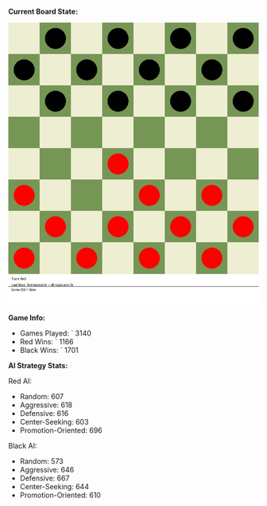 
**Current Board State:**  
<!-- START_GIF -->
![Checkers Game](./checkers_game.gif)
<!-- END_GIF -->

**Game Info:**  
- Games Played: `<!-- GAMES_PLAYED --> 3140
- Red Wins: `<!-- RED_WINS --> 1166
- Black Wins: `<!-- BLACK_WINS --> 1701

<!-- AI_STATS -->
**AI Strategy Stats:**

Red AI:
- Random: 607
- Aggressive: 618
- Defensive: 616
- Center-Seeking: 603
- Promotion-Oriented: 696

Black AI:
- Random: 573
- Aggressive: 646
- Defensive: 667
- Center-Seeking: 644
- Promotion-Oriented: 610
